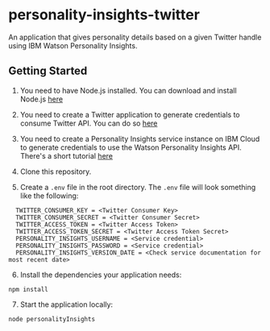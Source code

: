 # personality-insights-twitter
An application that gives personality details based on a given Twitter handle using IBM Watson Personality Insights.


## Getting Started

1. You need to have Node.js installed. You can download and install Node.js [here](http://nodejs.org/)

2. You need to create a Twitter application to generate credentials to consume Twitter API. You can do so [here](http://dev.twitter.com/apps)

3. You need to create a Personality Insights service instance on IBM Cloud to generate credentials to use the Watson Personality Insights API. There's a short tutorial [here](https://medium.com/ibm-watson-tutorials/getting-started-with-ibm-watson-95b10ca145f6)

4. Clone this repository.

5. Create a `.env` file in the root directory. The `.env` file will look something like the following:

  ```none
    TWITTER_CONSUMER_KEY = <Twitter Consumer Key>
    TWITTER_CONSUMER_SECRET = <Twitter Consumer Secret>
    TWITTER_ACCESS_TOKEN = <Twitter Access Token>
    TWITTER_ACCESS_TOKEN_SECRET = <Twitter Access Token Secret>
    PERSONALITY_INSIGHTS_USERNAME = <Service credential>
    PERSONALITY_INSIGHTS_PASSWORD = <Service credential>
    PERSONALITY_INSIGHTS_VERSION_DATE = <Check service documentation for most recent date>
  ```

6. Install the dependencies your application needs:

  ```none
  npm install
  ```
7. Start the application locally:

  ```none
  node personalityInsights
  ```
